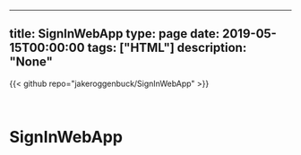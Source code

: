 
---
title: SignInWebApp
type: page
date: 2019-05-15T00:00:00
tags: ["HTML"]
description: "None"
---

{{< github repo="jakeroggenbuck/SignInWebApp" >}}

<br>

# SignInWebApp
